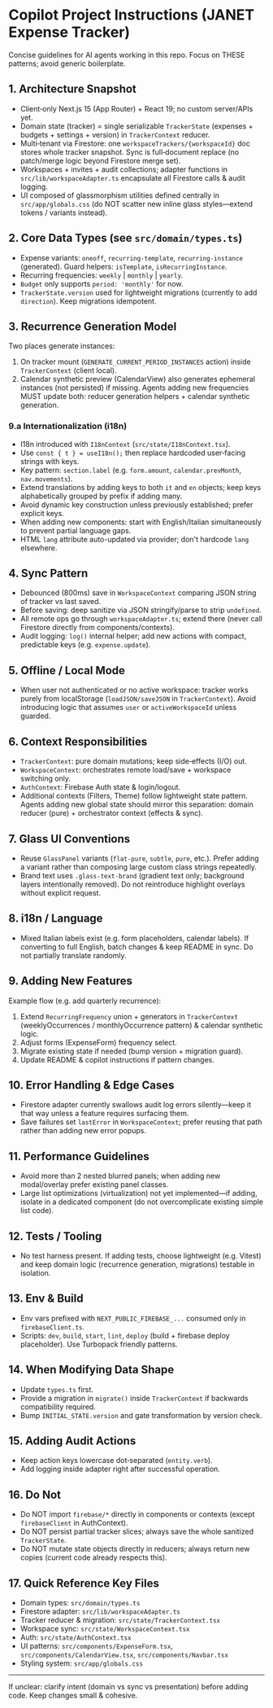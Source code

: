 # Copilot Project Instructions (JANET Expense Tracker)

Concise guidelines for AI agents working in this repo. Focus on THESE patterns; avoid generic boilerplate.

## 1. Architecture Snapshot
- Client‑only Next.js 15 (App Router) + React 19; no custom server/APIs yet.
- Domain state (tracker) = single serializable `TrackerState` (expenses + budgets + settings + version) in `TrackerContext` reducer.
- Multi‑tenant via Firestore: one `workspaceTrackers/{workspaceId}` doc stores whole tracker snapshot. Sync is full‑document replace (no patch/merge logic beyond Firestore merge set).
- Workspaces + invites + audit collections; adapter functions in `src/lib/workspaceAdapter.ts` encapsulate all Firestore calls & audit logging.
- UI composed of glassmorphism utilities defined centrally in `src/app/globals.css` (do NOT scatter new inline glass styles—extend tokens / variants instead).

## 2. Core Data Types (see `src/domain/types.ts`)
- Expense variants: `oneoff`, `recurring-template`, `recurring-instance` (generated). Guard helpers: `isTemplate`, `isRecurringInstance`.
- Recurring frequencies: `weekly` | `monthly` | `yearly`.
- `Budget` only supports `period: 'monthly'` for now.
- `TrackerState.version` used for lightweight migrations (currently to add `direction`). Keep migrations idempotent.

## 3. Recurrence Generation Model
Two places generate instances:
1. On tracker mount (`GENERATE_CURRENT_PERIOD_INSTANCES` action) inside `TrackerContext` (client local).
2. Calendar synthetic preview (CalendarView) also generates ephemeral instances (not persisted) if missing.
Agents adding new frequencies MUST update both: reducer generation helpers + calendar synthetic generation.

### 9.a Internationalization (i18n)
- I18n introduced with `I18nContext` (`src/state/I18nContext.tsx`).
- Use `const { t } = useI18n();` then replace hardcoded user‑facing strings with keys.
- Key pattern: `section.label` (e.g. `form.amount`, `calendar.prevMonth`, `nav.movements`).
- Extend translations by adding keys to both `it` and `en` objects; keep keys alphabetically grouped by prefix if adding many.
- Avoid dynamic key construction unless previously established; prefer explicit keys.
- When adding new components: start with English/Italian simultaneously to prevent partial language gaps.
- HTML `lang` attribute auto-updated via provider; don't hardcode `lang` elsewhere.

## 4. Sync Pattern
- Debounced (800ms) save in `WorkspaceContext` comparing JSON string of tracker vs last saved.
- Before saving: deep sanitize via JSON stringify/parse to strip `undefined`.
- All remote ops go through `workspaceAdapter.ts`; extend there (never call Firestore directly from components/contexts).
- Audit logging: `log()` internal helper; add new actions with compact, predictable keys (e.g. `expense.update`).

## 5. Offline / Local Mode
- When user not authenticated or no active workspace: tracker works purely from localStorage (`loadJSON/saveJSON` in `TrackerContext`). Avoid introducing logic that assumes `user` or `activeWorkspaceId` unless guarded.

## 6. Context Responsibilities
- `TrackerContext`: pure domain mutations; keep side‑effects (I/O) out.
- `WorkspaceContext`: orchestrates remote load/save + workspace switching only.
- `AuthContext`: Firebase Auth state & login/logout.
- Additional contexts (Filters, Theme) follow lightweight state pattern.
Agents adding new global state should mirror this separation: domain reducer (pure) + orchestrator context (effects & sync).

## 7. Glass UI Conventions
- Reuse `GlassPanel` variants (`flat-pure`, `subtle`, `pure`, etc.). Prefer adding a variant rather than composing large custom class strings repeatedly.
- Brand text uses `.glass-text-brand` (gradient text only; background layers intentionally removed). Do not reintroduce highlight overlays without explicit request.

## 8. i18n / Language
- Mixed Italian labels exist (e.g. form placeholders, calendar labels). If converting to full English, batch changes & keep README in sync. Do not partially translate randomly.

## 9. Adding New Features
Example flow (e.g. add quarterly recurrence):
1. Extend `RecurringFrequency` union + generators in `TrackerContext` (weeklyOccurrences / monthlyOccurrence pattern) & calendar synthetic logic.
2. Adjust forms (ExpenseForm) frequency select.
3. Migrate existing state if needed (bump version + migration guard).
4. Update README & copilot instructions if pattern changes.

## 10. Error Handling & Edge Cases
- Firestore adapter currently swallows audit log errors silently—keep it that way unless a feature requires surfacing them.
- Save failures set `lastError` in `WorkspaceContext`; prefer reusing that path rather than adding new error popups.

## 11. Performance Guidelines
- Avoid more than 2 nested blurred panels; when adding new modal/overlay prefer existing panel classes.
- Large list optimizations (virtualization) not yet implemented—if adding, isolate in a dedicated component (do not overcomplicate existing simple list code).

## 12. Tests / Tooling
- No test harness present. If adding tests, choose lightweight (e.g. Vitest) and keep domain logic (recurrence generation, migrations) testable in isolation.

## 13. Env & Build
- Env vars prefixed with `NEXT_PUBLIC_FIREBASE_...` consumed only in `firebaseClient.ts`.
- Scripts: `dev`, `build`, `start`, `lint`, `deploy` (build + firebase deploy placeholder). Use Turbopack friendly patterns.

## 14. When Modifying Data Shape
- Update `types.ts` first.
- Provide a migration in `migrate()` inside `TrackerContext` if backwards compatibility required.
- Bump `INITIAL_STATE.version` and gate transformation by version check.

## 15. Adding Audit Actions
- Keep action keys lowercase dot‑separated (`entity.verb`).
- Add logging inside adapter right after successful operation.

## 16. Do Not
- Do NOT import `firebase/*` directly in components or contexts (except `firebaseClient` in AuthContext).
- Do NOT persist partial tracker slices; always save the whole sanitized `TrackerState`.
- Do NOT mutate state objects directly in reducers; always return new copies (current code already respects this).

## 17. Quick Reference Key Files
- Domain types: `src/domain/types.ts`
- Firestore adapter: `src/lib/workspaceAdapter.ts`
- Tracker reducer & migration: `src/state/TrackerContext.tsx`
- Workspace sync: `src/state/WorkspaceContext.tsx`
- Auth: `src/state/AuthContext.tsx`
- UI patterns: `src/components/ExpenseForm.tsx`, `src/components/CalendarView.tsx`, `src/components/Navbar.tsx`
- Styling system: `src/app/globals.css`

---
If unclear: clarify intent (domain vs sync vs presentation) before adding code. Keep changes small & cohesive.
